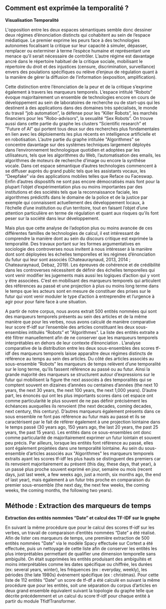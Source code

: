 ## Comment est exprimée la temporalité ? 

**Visualisation Temporalité**

L'opposition entre les deux espaces sémantiques semble donc dessiner deux régimes d’énonciation distincts qui cohabitent au sein de l’espace médiatique. Le premier exprime les peurs face à des technologies autonomes focalisant la critique sur leur capacité à simuler, dépasser, remplacer ou exterminer à terme l’espèce humaine et représentant une menace qu’il serait nécessaire de contrôler. L’autre régime est davantage ancré dans le répertoire habituel de la critique sociale, mobilisant le répertoire du droit et des  injustices  (censure, discrimination, surveillance) envers des poulations spécifiques ou relève d’enjeux de régulation quant à la manière de gérer la diffusion de l’information (exposition, amplification).

Cette distinction entre l’énonciation de la peur et de la critique s’exprime également à travers les marqueurs temporels. L’espace intitulé “Robots” évoque majoritairement un ensemble de technologies encore en cours de développement au sein de laboratoires de recherche ou de start-ups qui les destinent à des applications dans des domaines très spécialisés, le monde du travail “job automation”, la défense pour les “Killer Robots”, les marchés financiers pour les "Robo-advisors", la sexualité “Sex Robots”. On trouve aussi dans cette partie du graphe les clusters “Scientific research” et ”Future of AI” qui portent tous deux sur des recherches plus fondamentales en lien avec les déploiements les plus récents en intelligence artificielle et en robotisation. L’autre partie du graphe intitulée "Algorithmes" se concentre davantage sur des systèmes techniques largement déployés dans l’environnement technologique quotidien et adoptées par les utilisateurs, tels que les algorithmes du Web, l’automatisation des emails, les algorithmes de moteurs de recherche d’image ou encore la synthèse vocale. Dans cet espace sémantique d’autres technologies commencent à se diffuser auprès du grand public tels que les assistants vocaux, les “Deepfake” via des applications mobiles telles que Reface ou Faceswap. Enfin d’autres dispositifs ne sont pas encore démocratisés mais font pour la plupart l’objet d’expérimentation plus ou moins importantes par des institutions et des sociétés tels que la reconnaissance faciale, les algorithmes prédictifs dans le domaine de la police et de la justice par exemple qui connaissent actuellement des développement locaux, à l’échelle d’une institution ou d’un territoire, tout en faisant l’objet d’une attention particulière en terme de régulation et quant aux risques qu’ils font peser sur la société dans leur développement. 

Mais plus que cette analyse de l’adoption plus ou moins avancée de ces différentes familles de technologies de calcul, il est intéressant de comprendre la manière dont au sein du discours critique est exprimée la temporalité. Des travaux portant sur les formes argumentatives en sociologie des controverses nous invitent à nous intéresser à la manière dont sont déployées les échelles temporelles et les régimes d’énonciation du futur qui leur sont associés (Chateauraynaud, 2013, 2014 ; Chateauraynaud, Debaz, 2019). Les épreuves de cohérence et de crédibilité dans les controverses nécessitent de définir des échelles temporelles qui vont venir modifier les jugements mais aussi les logiques d’action qui y vont y être associées. C’est en mobilisant des marqueurs temporels qui articulent des références au passé et une projection à plus ou moins long terme dans le temps que les acteurs sont en mesure de constituer des prises sur le futur qui vont venir moduler le type d’action à entreprendre et l’urgence à agir pour pour faire face à une situation. 

A partir de notre corpus, nous avons extrait 500 entités nommées qui sont des marqueurs temporels présents au sein des articles  et de la même manière que pour les verbes, nous avons calculé de manière comparative leur score tf-idf sur l’ensemble des articles constituant les deux sous-ensembles intitulés “Robots” et "Algorithmes". La liste des entités extraite a été filtrer manuellement afin de ne conserver que les marqueurs temporels interprétables en dehors de leur contexte d’énonciation . L’analyse comparative de la distribution entre les deux sous-ensembles des scores tf-idf des marqueurs temporels laisse apparaître deux régimes distincts de référence au temps au sein des articles. 
Du côté des articles associés au sous-ensemble “Robots” les marqueurs de temps relèvent d’une temporalité sur le long terme, qu’ils fassent référence au passé ou au futur. Ainsi la grande majorité des marqueurs se structurent autour d’expressions sur le futur qui mobilisent la figure the next associés à des temporalités qui se comptent souvent en dizaines d’années ou centaines d’années (the next 10 years, the next 30 years, the next 100 years, the next 1,000 years). D’autre part, les énoncés qui ont les plus importants scores dans cet espace ont comme particularité le plus souvent de ne pas définir précisément les échéances auxquelles ils renvoient (the next decades, coming decades, next century, this century). D’autres marqueurs également présents dans ce sous ensemble ne font pas référence au futur mais au passé et ils se caractérisent par le fait de référer également à une projection lointaine dans le temps passé (30 years ago, 150 years ago, the last 20 years, the past 25 years, the past 15 years). Les entités dans ce sous-ensembles ont donc comme particularité de majoritairement exprimer un futur lointain et souvent peu précis. Par ailleurs, lorsque les entités font référence au passé, elles sont également projetées dans une temporalité lointaine.
Au sein du sous-ensemble d’articles associés aux "Algorithmes" les marqueurs temporels extraits ayant les scores tf-idf les plus hauts se distinguent des premiers car ils renvoient majoritairement au présent (this day, these days, that year), à un passé plus proche souvent exprimé en jour, semaine ou mois (recent days, just last week, a few weeks ago, just a month, six months ago, the end of last year), mais également à un futur très proche en comparaison du premier sous-ensemble (the next day, the next few weeks, the coming weeks, the coming months, the following two years). 

## Méthode : Extraction des marqueurs de temps 

**Extraction des entités nommées “Date” et calcul des TF-IDF sur le graphe** 

En suivant la même procédure que pour le calcul des scores tf-idf sur les verbes, un travail de comparaison d’entités nommées “Date” a été réalisé. Afin de lister ces marqueurs de temps, une première extraction de 500 entités nommées "Date" via le modèle Spacy effectuée sur Cortext a été effectuée, puis un nettoyage de cette liste afin de conserver les entités les plus interprétables permettant de qualifier une dimension temporelle sans ambiguïté. On était supprimées les entités produisant des ambiguïtés et  moins interprétables comme les dates spécifique ou chiffrée, les durées (ex: several years, winter), les fréquences (ex : everyday, weekly), les périodes (the late 1980s) événement spécifique (ex : christmas). Pour cette liste de 112 entités “Date” un score de tf-df a été calculé en suivant la même procédure que pour les entités, soit une séparation du corpus d’articles en deux grand ensemble équivalent suivant la topologie du graphe telle que décrite précédemment et un calcul du score tf-idf pour chaque entité à partir du module TfidfTransformer.


